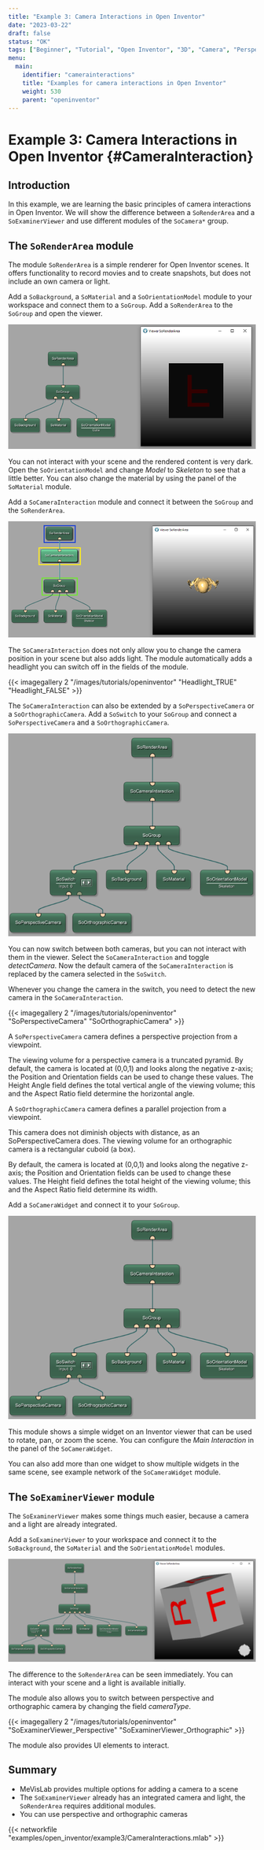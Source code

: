 ```yaml
---
title: "Example 3: Camera Interactions in Open Inventor"
date: "2023-03-22"
draft: false
status: "OK"
tags: ["Beginner", "Tutorial", "Open Inventor", "3D", "Camera", "Perspective Camera", "Orthographic Camera"]
menu: 
  main:
    identifier: "camerainteractions"
    title: "Examples for camera interactions in Open Inventor"
    weight: 530
    parent: "openinventor"
---
```


# Example 3: Camera Interactions in Open Inventor {#CameraInteraction}
## Introduction
In this example, we are learning the basic principles of camera interactions in Open Inventor. We will show the difference between a `SoRenderArea` and a `SoExaminerViewer` and use different modules of the `SoCamera*` group.

## The `SoRenderArea` module
The module `SoRenderArea` is a simple renderer for Open Inventor scenes. It offers functionality to record movies and to create snapshots, but does not include an own camera or light.

Add a `SoBackground`, a `SoMaterial` and a `SoOrientationModel` module to your workspace and connect them to a `SoGroup`. Add a `SoRenderArea` to the `SoGroup` and open the viewer.

![SoRenderArea without camera and lights](/images/tutorials/openinventor/Camera_1.png "SoRenderArea without camera and lights")

You can not interact with your scene and the rendered content is very dark. Open the `SoOrientationModel` and change *Model* to *Skeleton* to see that a little better. You can also change the material by using the panel of the `SoMaterial` module.

Add a `SoCameraInteraction` module and connect it between the `SoGroup` and the `SoRenderArea`.

![SoRenderArea with SoCameraInteraction](/images/tutorials/openinventor/Camera_2.png "SoRenderArea with SoCameraInteraction")

The `SoCameraInteraction` does not only allow you to change the camera position in your scene but also adds light. The module automatically adds a headlight you can switch off in the fields of the module.

{{< imagegallery 2 "/images/tutorials/openinventor" "Headlight_TRUE" "Headlight_FALSE" >}}

The `SoCameraInteraction` can also be extended by a `SoPerspectiveCamera` or a `SoOrthographicCamera`. Add a `SoSwitch` to your `SoGroup` and connect a `SoPerspectiveCamera` and a `SoOrthographicCamera`.

![SoPerspectiveCamera and SoOrthographicCamera](/images/tutorials/openinventor/Camera_3.png "SoPerspectiveCamera and SoOrthographicCamera")

You can now switch between both cameras, but you can not interact with them in the viewer. Select the `SoCameraInteraction` and toggle *detectCamera*. Now the default camera of the `SoCameraInteraction` is replaced by the camera selected in the `SoSwitch`. 

Whenever you change the camera in the switch, you need to detect the new camera in the `SoCameraInteraction`.

{{< imagegallery 2 "/images/tutorials/openinventor" "SoPerspectiveCamera" "SoOrthographicCamera" >}}

A `SoPerspectiveCamera` camera defines a perspective projection from a viewpoint.

The viewing volume for a perspective camera is a truncated pyramid. By default, the camera is located at (0,0,1) and looks along the negative z-axis; the Position and Orientation fields can be used to change these values. The Height Angle field defines the total vertical angle of the viewing volume; this and the Aspect Ratio field determine the horizontal angle.

A `SoOrthographicCamera` camera defines a parallel projection from a viewpoint.

This camera does not diminish objects with distance, as an SoPerspectiveCamera does. The viewing volume for an orthographic camera is a rectangular cuboid (a box).

By default, the camera is located at (0,0,1) and looks along the negative z-axis; the Position and Orientation fields can be used to change these values. The Height field defines the total height of the viewing volume; this and the Aspect Ratio field determine its width.

Add a `SoCameraWidget` and connect it to your `SoGroup`. 

![SoCameraWidget](/images/tutorials/openinventor/Camera_3.png "SoCameraWidget")

This module shows a simple widget on an Inventor viewer that can be used to rotate, pan, or zoom the scene. You can configure the *Main Interaction* in the panel of the `SoCameraWidget`.

You can also add more than one widget to show multiple widgets in the same scene, see example network of the `SoCameraWidget` module.

## The `SoExaminerViewer` module
The `SoExaminerViewer` makes some things much easier, because a camera and a light are already integrated. 

Add a `SoExaminerViewer` to your workspace and connect it to the `SoBackground`, the `SoMaterial` and the `SoOrientationModel` modules.

![SoExaminerViewer](/images/tutorials/openinventor/Camera_4.png "SoExaminerViewer")

The difference to the `SoRenderArea` can be seen immediately. You can interact with your scene and a light is available initially.

The module also allows you to switch between perspective and orthographic camera by changing the field *cameraType*.

{{< imagegallery 2 "/images/tutorials/openinventor" "SoExaminerViewer_Perspective" "SoExaminerViewer_Orthographic" >}}

The module also provides UI elements to interact.

## Summary
* MeVisLab provides multiple options for adding a camera to a scene
* The `SoExaminerViewer` already has an integrated camera and light, the `SoRenderArea` requires additional modules.
* You can use perspective and orthographic cameras

{{< networkfile "examples/open_inventor/example3/CameraInteractions.mlab" >}}
